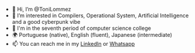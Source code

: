- 👋 Hi, I’m @ToniLommez
- 👀 I’m interested in Compilers, Operational System, Artificial Intelligence and a good cyberpunk vibe
- 🌱 I'm in the seventh period of computer science college
- 🌍 Portuguese (native), English (fluent), Japanese (intermediate)
- 📫 You can reach me in my [LinkedIn](https://www.linkedin.com/in/mlommez/) or [Whatsapp](https://wa.me/5531996251859)
